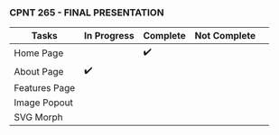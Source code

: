 ###  CPNT 265 - FINAL PRESENTATION  




| Tasks  | In Progress  | Complete |  Not Complete |   |
|---|---|---|---|---|
| Home Page  |   |  ✔️ |   |   |
|  About Page | ✔️  |   |   |   |
| Features Page  |   |   |   |   |
| Image Popout  |   |   |   |   |
| SVG Morph  |   |   |   |   |


